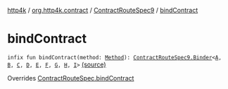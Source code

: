 [http4k](../../index.md) / [org.http4k.contract](../index.md) / [ContractRouteSpec9](index.md) / [bindContract](./bind-contract.md)

# bindContract

`infix fun bindContract(method: `[`Method`](../../org.http4k.core/-method/index.md)`): `[`ContractRouteSpec9.Binder`](-binder/index.md)`<`[`A`](-binder/index.md#A)`, `[`B`](-binder/index.md#B)`, `[`C`](-binder/index.md#C)`, `[`D`](-binder/index.md#D)`, `[`E`](-binder/index.md#E)`, `[`F`](-binder/index.md#F)`, `[`G`](-binder/index.md#G)`, `[`H`](-binder/index.md#H)`, `[`I`](-binder/index.md#I)`>` [(source)](https://github.com/http4k/http4k/blob/master/http4k-contract/src/main/kotlin/org/http4k/contract/routeSpec.kt#L172)

Overrides [ContractRouteSpec.bindContract](../-contract-route-spec/bind-contract.md)

